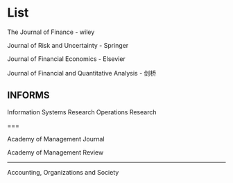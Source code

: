 # List

The Journal of Finance - wiley

Journal of Risk and Uncertainty - Springer

Journal of Financial Economics - Elsevier

Journal of Financial and Quantitative Analysis - 剑桥

## INFORMS

​​Information Systems Research
Operations Research

===

Academy of Management Journal

Academy of Management Review

---

Accounting, Organizations and Society

